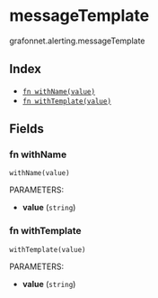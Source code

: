 # messageTemplate

grafonnet.alerting.messageTemplate

## Index

* [`fn withName(value)`](#fn-withname)
* [`fn withTemplate(value)`](#fn-withtemplate)

## Fields

### fn withName

```jsonnet
withName(value)
```

PARAMETERS:

* **value** (`string`)


### fn withTemplate

```jsonnet
withTemplate(value)
```

PARAMETERS:

* **value** (`string`)

